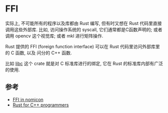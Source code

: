 
# FFI
实际上, 不可能所有的程序以及库都由 Rust 编写, 但有时又想在 Rust 代码里直接调用这些外部库.
比如, 访问操作系统的 syscall, 它们通常都是C函数声明的; 或者调用 opencv 这个视觉库; 或者 mkl 
进行矩阵操作.

Rust 提供的 FFI (foreign function interface) 可以在 Rust 代码里访问外部库里的 C 函数, 以及
问分的 C++ 函数.

比如 [libc](https://crates.io/crates/libc) 这个 crate 就是对 C 标准库进行的绑定, 它在
Rust 的标准库内部有广泛的使用.

## 参考
- [FFI in nomicon](https://doc.rust-lang.org/nomicon/ffi.html)
- [Rust for C++ programmers](https://github.com/nrc/r4cppp)
